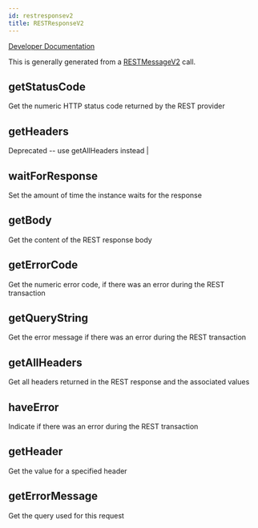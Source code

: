 ```yaml
---
id: restresponsev2
title: RESTResponseV2
---
```

[Developer
Documentation](https://developer.servicenow.com/app.do#!/api_doc?v=kingston&id=sn_ws-namespace)

This is generally generated from a [RESTMessageV2](docs/restmessagev2) call.

## getStatusCode

Get the numeric HTTP status code returned by the REST provider

## getHeaders

Deprecated -- use getAllHeaders instead \|

## waitForResponse

Set the amount of time the instance waits for the response

## getBody

Get the content of the REST response body

## getErrorCode

Get the numeric error code, if there was an error during the REST
transaction

## getQueryString

Get the error message if there was an error during the REST transaction

## getAllHeaders

Get all headers returned in the REST response and the associated values

## haveError

Indicate if there was an error during the REST transaction

## getHeader

Get the value for a specified header

## getErrorMessage

Get the query used for this request